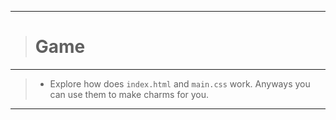 __________________________________
># Game
__________________________________
>- Explore how does `index.html` and `main.css` work. Anyways you can use them to make charms for you.
__________________________________
